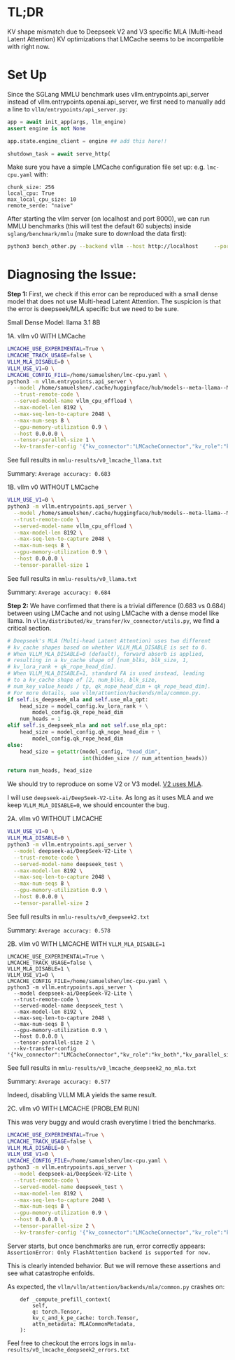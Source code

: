 # TL;DR

KV shape mismatch due to Deepseek V2 and V3 specific MLA (Multi-head Latent Attention)
KV optimizations that LMCache seems to be incompatible with right now.

# Set Up

Since the SGLang MMLU benchmark uses vllm.entrypoints.api_server instead of
vllm.entrypoints.openai.api_server, we first need to manually add a line
to `vllm/entrypoints/api_server.py`:

```python
app = await init_app(args, llm_engine)
assert engine is not None

app.state.engine_client = engine ## add this here!!

shutdown_task = await serve_http(
```

Make sure you have a simple LMCache configuration file set up: e.g. `lmc-cpu.yaml` with:

```
chunk_size: 256
local_cpu: True
max_local_cpu_size: 10
remote_serde: "naive"
```

After starting the vllm server (on localhost and port 8000), we can run
MMLU benchmarks (this will test the default 60 subjects) inside
`sglang/benchmark/mmlu` (make sure to download the data first):

```bash
python3 bench_other.py --backend vllm --host http://localhost     --port 8000 --parallel 16
```

# Diagnosing the Issue:

**Step 1:** First, we check if this error can be reproduced with a small dense model that does
not use Multi-head Latent Attention. The suspicion is that the
error is deepseek/MLA specific but we need to be sure.

Small Dense Model: llama 3.1 8B

1A. vllm v0 WITH LMCache
```bash
LMCACHE_USE_EXPERIMENTAL=True \
LMCACHE_TRACK_USAGE=false \
VLLM_MLA_DISABLE=0 \
VLLM_USE_V1=0 \
LMCACHE_CONFIG_FILE=/home/samuelshen/lmc-cpu.yaml \
python3 -m vllm.entrypoints.api_server \
  --model /home/samuelshen/.cache/huggingface/hub/models--meta-llama--Meta-Llama-3.1-8B-Instruct/snapshots/0e9e39f249a16976918f6564b8830bc894c89659 \
  --trust-remote-code \
  --served-model-name vllm_cpu_offload \
  --max-model-len 8192 \
  --max-seq-len-to-capture 2048 \
  --max-num-seqs 8 \
  --gpu-memory-utilization 0.9 \
  --host 0.0.0.0 \
  --tensor-parallel-size 1 \
  --kv-transfer-config '{"kv_connector":"LMCacheConnector","kv_role":"kv_both","kv_parallel_size":2}'
```

See full results in `mmlu-results/v0_lmcache_llama.txt`

Summary: `Average accuracy: 0.683`

1B. vllm v0 WITHOUT LMCache
```bash
VLLM_USE_V1=0 \
python3 -m vllm.entrypoints.api_server \
  --model /home/samuelshen/.cache/huggingface/hub/models--meta-llama--Meta-Llama-3.1-8B-Instruct/snapshots/0e9e39f249a16976918f6564b8830bc894c89659 \
  --trust-remote-code \
  --served-model-name vllm_cpu_offload \
  --max-model-len 8192 \
  --max-seq-len-to-capture 2048 \
  --max-num-seqs 8 \
  --gpu-memory-utilization 0.9 \
  --host 0.0.0.0 \
  --tensor-parallel-size 1
```

See full results in `mmlu-results/v0_llama.txt`

Summary: `Average accuracy: 0.684`


**Step 2:** We have confirmed that there is a trivial difference (0.683 vs 0.684)
between using LMCache and not using LMCache with a dense model like llama. In
`vllm/distributed/kv_transfer/kv_connector/utils.py`, we find a critical
section.

```python
# Deepseek's MLA (Multi-head Latent Attention) uses two different
# kv_cache shapes based on whether VLLM_MLA_DISABLE is set to 0.
# When VLLM_MLA_DISABLE=0 (default), forward absorb is applied,
# resulting in a kv_cache shape of [num_blks, blk_size, 1,
# kv_lora_rank + qk_rope_head_dim].
# When VLLM_MLA_DISABLE=1, standard FA is used instead, leading
# to a kv_cache shape of [2, num_blks, blk_size,
# num_key_value_heads / tp, qk_nope_head_dim + qk_rope_head_dim].
# For more details, see vllm/attention/backends/mla/common.py.
if self.is_deepseek_mla and self.use_mla_opt:
    head_size = model_config.kv_lora_rank + \
        model_config.qk_rope_head_dim
    num_heads = 1
elif self.is_deepseek_mla and not self.use_mla_opt:
    head_size = model_config.qk_nope_head_dim + \
        model_config.qk_rope_head_dim
else:
    head_size = getattr(model_config, "head_dim",
                        int(hidden_size // num_attention_heads))

return num_heads, head_size
```

We should try to reproduce on some V2 or V3 model. [V2 uses MLA](https://arxiv.org/pdf/2405.04434).

I will use `deepseek-ai/DeepSeek-V2-Lite`. As long as it uses MLA and we keep
`VLLM_MLA_DISABLE=0`, we should encounter the bug.

2A. vllm v0 WITHOUT LMCACHE

```bash
VLLM_USE_V1=0 \
VLLM_MLA_DISABLE=0 \
python3 -m vllm.entrypoints.api_server \
  --model deepseek-ai/DeepSeek-V2-Lite \
  --trust-remote-code \
  --served-model-name deepseek_test \
  --max-model-len 8192 \
  --max-seq-len-to-capture 2048 \
  --max-num-seqs 8 \
  --gpu-memory-utilization 0.9 \
  --host 0.0.0.0 \
  --tensor-parallel-size 2
```

See full results in `mmlu-results/v0_deepseek2.txt`

Summary: `Average accuracy: 0.578`

2B. vllm v0 WITH LMCACHE WITH `VLLM_MLA_DISABLE=1`

```
LMCACHE_USE_EXPERIMENTAL=True \
LMCACHE_TRACK_USAGE=false \
VLLM_MLA_DISABLE=1 \
VLLM_USE_V1=0 \
LMCACHE_CONFIG_FILE=/home/samuelshen/lmc-cpu.yaml \
python3 -m vllm.entrypoints.api_server \
  --model deepseek-ai/DeepSeek-V2-Lite \
  --trust-remote-code \
  --served-model-name deepseek_test \
  --max-model-len 8192 \
  --max-seq-len-to-capture 2048 \
  --max-num-seqs 8 \
  --gpu-memory-utilization 0.9 \
  --host 0.0.0.0 \
  --tensor-parallel-size 2 \
  --kv-transfer-config '{"kv_connector":"LMCacheConnector","kv_role":"kv_both","kv_parallel_size":2}'
```

See full results in `mmlu-results/v0_lmcache_deepseek2_no_mla.txt`

Summary: `Average accuracy: 0.577`

Indeed, disabling VLLM MLA yields the same result.

2C. vllm v0 WITH LMCACHE (PROBLEM RUN)

This was very buggy and would crash everytime I tried the benchmarks.

```bash
LMCACHE_USE_EXPERIMENTAL=True \
LMCACHE_TRACK_USAGE=false \
VLLM_MLA_DISABLE=0 \
VLLM_USE_V1=0 \
LMCACHE_CONFIG_FILE=/home/samuelshen/lmc-cpu.yaml \
python3 -m vllm.entrypoints.api_server \
  --model deepseek-ai/DeepSeek-V2-Lite \
  --trust-remote-code \
  --served-model-name deepseek_test \
  --max-model-len 8192 \
  --max-seq-len-to-capture 2048 \
  --max-num-seqs 8 \
  --gpu-memory-utilization 0.9 \
  --host 0.0.0.0 \
  --tensor-parallel-size 2 \
  --kv-transfer-config '{"kv_connector":"LMCacheConnector","kv_role":"kv_both","kv_parallel_size":2}'
```

Server starts, but once benchmarks are run, error correctly appears:
`AssertionError: Only FlashAttention backend is supported for now.`

This is clearly intended behavior. But we will remove these assertions and see
what catastrophe enfolds.

As expected, the `vllm/vllm/attention/backends/mla/common.py` crashes on:
```
    def _compute_prefill_context(
        self,
        q: torch.Tensor,
        kv_c_and_k_pe_cache: torch.Tensor,
        attn_metadata: MLACommonMetadata,
    ):
```


Feel free to checkout the errors logs in `mmlu-results/v0_lmcache_deepseek2_errors.txt`